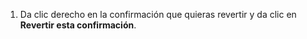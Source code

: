 1. Da clic derecho en la confirmación que quieras revertir y da clic en **Revertir esta confirmación**.
